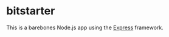 # bitstarter

This is a barebones Node.js app using the [Express](http://expressjs.com/) framework.
